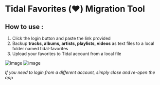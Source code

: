 # Tidal Favorites (♥️) Migration Tool
## How to use :
1) Click the login button and paste the link provided
2) Backup **tracks, albums, artists, playlists, videos** as text files to a local folder named tidal-favorites
3) Upload your favorites to Tidal account from a local file

![image](https://github.com/nqwrc/Tidal-Migration-Tool/assets/44801950/dbb775e6-432e-43ac-8e76-160235748958)
![image](https://github.com/nqwrc/Tidal-Migration-Tool/assets/44801950/0c330ad2-113e-47a8-aa67-a8275c6386f9)

*If you need to login from a different account, simply close and re-open the app*
